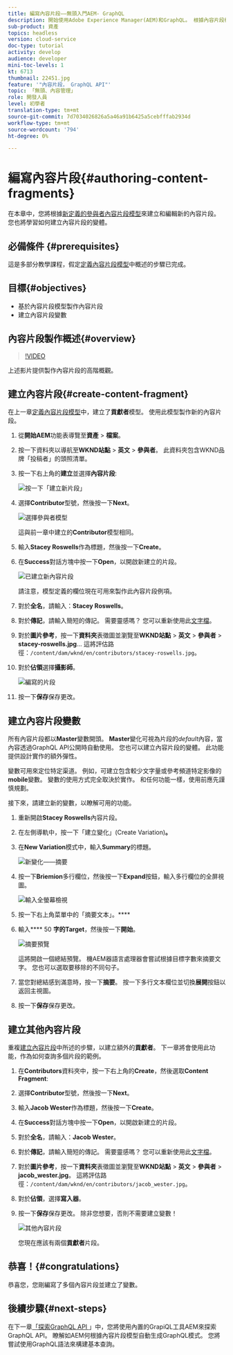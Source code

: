 ```yaml
---
title: 編寫內容片段——無頭入門AEM- GraphQL
description: 開始使用Adobe Experience Manager(AEM)和GraphQL。 根據內容片段模型建立和編輯新的內容片段。 瞭解如何建立內容片段的變體。
sub-product: 資產
topics: headless
version: cloud-service
doc-type: tutorial
activity: develop
audience: developer
mini-toc-levels: 1
kt: 6713
thumbnail: 22451.jpg
feature: '"內容片段， GraphQL API"'
topic: 「無頭、內容管理」
role: 開發人員
level: 初學者
translation-type: tm+mt
source-git-commit: 7d7034026826a5a46a91b6425a5cebfffab2934d
workflow-type: tm+mt
source-wordcount: '794'
ht-degree: 0%

---
```



# 編寫內容片段{#authoring-content-fragments}

在本章中，您將根據[新定義的參與者內容片段模型](./content-fragment-models.md)來建立和編輯新的內容片段。 您也將學習如何建立內容片段的變體。

## 必備條件 {#prerequisites}

這是多部分教學課程，假定[定義內容片段模型](./content-fragment-models.md)中概述的步驟已完成。

## 目標{#objectives}

* 基於內容片段模型製作內容片段
* 建立內容片段變數

## 內容片段製作概述{#overview}

>[!VIDEO](https://video.tv.adobe.com/v/22451/?quality=12&learn=on)

上述影片提供製作內容片段的高階概觀。

## 建立內容片段{#create-content-fragment}

在上一章[定義內容片段模型](./content-fragment-models.md)中，建立了&#x200B;**貢獻者**&#x200B;模型。 使用此模型製作新的內容片段。

1. 從&#x200B;**開始AEM**&#x200B;功能表導覽至&#x200B;**資產** > **檔案**。
1. 按一下資料夾以導航至&#x200B;**WKND站點** > **英文** > **參與者**。 此資料夾包含WKND品牌「投稿者」的頭照清單。

1. 按一下右上角的&#x200B;**建立**&#x200B;並選擇&#x200B;**內容片段**:

   ![按一下「建立新片段」](assets/author-content-fragments/create-content-fragment-menu.png)

1. 選擇&#x200B;**Contributor**&#x200B;型號，然後按一下&#x200B;**Next**。

   ![選擇參與者模型](assets/author-content-fragments/select-contributor-model.png)

   這與前一章中建立的&#x200B;**Contributor**&#x200B;模型相同。

1. 輸入&#x200B;**Stacey Roswells**&#x200B;作為標題，然後按一下&#x200B;**Create**。
1. 在&#x200B;**Success**&#x200B;對話方塊中按一下&#x200B;**Open**，以開啟新建立的片段。

   ![已建立新內容片段](assets/author-content-fragments/new-content-fragment.png)

   請注意，模型定義的欄位現在可用來製作此內容片段例項。

1. 對於&#x200B;**全名**，請輸入：**Stacey Roswells**。
1. 對於&#x200B;**傳記**，請輸入簡短的傳記。 需要靈感嗎？ 您可以重新使用此[文字檔](assets/author-content-fragments/stacey-roswells-bio.txt)。
1. 對於&#x200B;**圖片參考**，按一下&#x200B;**資料夾**&#x200B;表徵圖並瀏覽至&#x200B;**WKND站點** > **英文** > **參與者** > **stacey-roswells.jpg**... 這將評估路徑：`/content/dam/wknd/en/contributors/stacey-roswells.jpg`。
1. 對於&#x200B;**佔領**&#x200B;選擇&#x200B;**攝影師**。

   ![編寫的片段](assets/author-content-fragments/stacye-roswell-fragment-authored.png)

1. 按一下&#x200B;**保存**&#x200B;保存更改。

## 建立內容片段變數

所有內容片段都以&#x200B;**Master**&#x200B;變數開頭。 **Master**&#x200B;變化可視為片段的&#x200B;*default*&#x200B;內容，當內容透過GraphQL API公開時自動使用。 您也可以建立內容片段的變體。 此功能提供設計實作的額外彈性。

變數可用來定位特定渠道。 例如，可建立包含較少文字量或參考頻道特定影像的&#x200B;**mobile**&#x200B;變數。 變數的使用方式完全取決於實作。 和任何功能一樣，使用前應先謹慎規劃。

接下來，請建立新的變數，以瞭解可用的功能。

1. 重新開啟&#x200B;**Stacey Roswells**&#x200B;內容片段。
1. 在左側導軌中，按一下「建立變化」(Create Variation)**。**
1. 在&#x200B;**New Variation**&#x200B;模式中，輸入&#x200B;**Summary**&#x200B;的標題。

   ![新變化——摘要](assets/author-content-fragments/new-variation-summary.png)

1. 按一下&#x200B;**Briemion**&#x200B;多行欄位，然後按一下&#x200B;**Expand**&#x200B;按鈕，輸入多行欄位的全屏視圖。

   ![輸入全螢幕檢視](assets/author-content-fragments/enter-full-screen-view.png)

1. 按一下右上角菜單中的「摘要文本」。****

1. 輸入&#x200B;**** 50 **字的Target**，然後按一下&#x200B;**開始**。

   ![摘要預覽](assets/author-content-fragments/summarize-text-preview.png)

   這將開啟一個總結預覽。 機AEM器語言處理器會嘗試根據目標字數來摘要文字。 您也可以選取要移除的不同句子。

1. 當您對總結感到滿意時，按一下&#x200B;**摘要**。 按一下多行文本欄位並切換&#x200B;**展開**&#x200B;按鈕以返回主視圖。

1. 按一下&#x200B;**保存**&#x200B;保存更改。

## 建立其他內容片段

重複[建立內容片段](#create-content-fragment)中所述的步驟，以建立額外的&#x200B;**貢獻者**。 下一章將會使用此功能，作為如何查詢多個片段的範例。

1. 在&#x200B;**Contributors**&#x200B;資料夾中，按一下右上角的&#x200B;**Create**，然後選取&#x200B;**Content Fragment**:
1. 選擇&#x200B;**Contributor**&#x200B;型號，然後按一下&#x200B;**Next**。
1. 輸入&#x200B;**Jacob Wester**&#x200B;作為標題，然後按一下&#x200B;**Create**。
1. 在&#x200B;**Success**&#x200B;對話方塊中按一下&#x200B;**Open**，以開啟新建立的片段。
1. 對於&#x200B;**全名**，請輸入：**Jacob Wester**。
1. 對於&#x200B;**傳記**，請輸入簡短的傳記。 需要靈感嗎？ 您可以重新使用此[文字檔](assets/author-content-fragments/jacob-wester.txt)。
1. 對於&#x200B;**圖片參考**，按一下&#x200B;**資料夾**&#x200B;表徵圖並瀏覽至&#x200B;**WKND站點** > **英文** > **參與者** > **jacob_wester.jpg**。 這將評估路徑：`/content/dam/wknd/en/contributors/jacob_wester.jpg`。
1. 對於&#x200B;**佔領**，選擇&#x200B;**寫入器**。
1. 按一下&#x200B;**保存**&#x200B;保存更改。 除非您想要，否則不需要建立變數！

   ![其他內容片段](assets/author-content-fragments/additional-content-fragment.png)

   您現在應該有兩個&#x200B;**貢獻者**&#x200B;片段。

## 恭喜！{#congratulations}

恭喜您，您剛編寫了多個內容片段並建立了變數。

## 後續步驟{#next-steps}

在下一章[「探索GraphQL API ](explore-graphql-api.md)」中，您將使用內置的GrapiQL工具AEM來探索GraphQL API。 瞭解如AEM何根據內容片段模型自動生成GraphQL模式。 您將嘗試使用GraphQL語法來構建基本查詢。